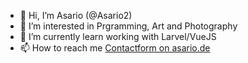 - 👋 Hi, I’m Asario (@Asario2)
- 👀 I’m interested in Prgramming, Art and Photography
- 🌱 I’m currently learn working with Larvel/VueJS
- 📫 How to reach me [Contactform on asario.de](https://www.asario.de/kontakt)

<!---
Asario2/Asario2 is a ✨ special ✨ repository because its `README.md` (this file) appears on your GitHub profile.
You can click the Preview link to take a look at your changes.
--->
